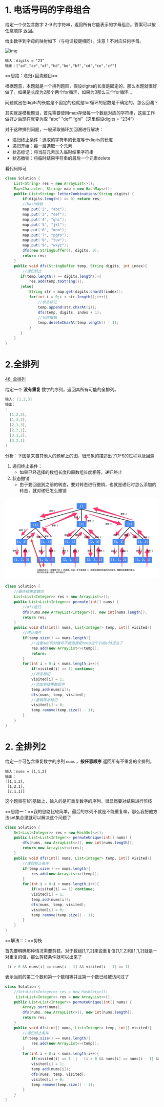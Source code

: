 # 1. 电话号码的字母组合

给定一个仅包含数字 2-9 的字符串，返回所有它能表示的字母组合。答案可以按 任意顺序 返回。

给出数字到字母的映射如下（与电话按键相同）。注意 1 不对应任何字母。

![img](http://cdn.noteblogs.cn/17_telephone_keypad.png)

```
输入：digits = "23"
输出：["ad","ae","af","bd","be","bf","cd","ce","cf"]
```

==思路：递归+回溯题目==

根据题意，本题就是一个排列题目，假设digits的长度是固定的，那么本题就很好做了，如果是长度为2那个两个for循环，如果为3那么三个for循环...

问题就出在digits的长度是不固定的也就是for循环的层数是不确定的，怎么回溯？

其实就是模板题目，首先需要使用map存储每一个数组对应的字符串，这些工作做好之后现在就变为取 “abc” "def" “ghi”（这里假设digits  = “234“）

对于这种排列问题，一般采取循环加回溯进行解决：

- 递归终止条件：选取的字符串的长度等于digits的长度
- 递归开始：每一层选取一个元素
- 状态标记：将当前元素加入临时结果字符串
- 状态撤销：将临时结果字符串的最后一个元素delete

看代码即可

```java
class Solution {
    List<String> res = new ArrayList<>();
    Map<Character, String> map = new HashMap<>();
    public List<String> letterCombinations(String digits) {
        if(digits.length() == 0) return res;
        //hash映射
        map.put('2', "abc");
        map.put('3', "def");
        map.put('4', "ghi");
        map.put('5', "jkl");
        map.put('6', "mno");
        map.put('7', "pqrs");
        map.put('8', "tuv");
        map.put('9', "wxyz");
        dfs(new StringBuffer(), digits, 0);
        return res;
    }
    public void dfs(StringBuffer temp, String digits, int index){
        //递归终止
       if(temp.length() == digits.length()){
           res.add(temp.toString());
       }else{
           String str = map.get(digits.charAt(index));
           for(int i = 0;i < str.length();i++){
               //状态标记
               temp.append(str.charAt(i));
               dfs(temp, digits, index + 1);
               //状态撤销
               temp.deleteCharAt(temp.length() - 1);
           }
       }
    }
}
```

# 2.全排列

[46. 全排列](https://leetcode-cn.com/problems/permutations/)

给定一个 **没有重复** 数字的序列，返回其所有可能的全排列。

```java
输入: [1,2,3]
输出:
[
  [1,2,3],
  [1,3,2],
  [2,1,3],
  [2,3,1],
  [3,1,2],
  [3,2,1]
]
```

分析：下图是来自其他人的题解上的图，很形象的描述出了DFS的过程以及回溯

1. 递归终止条件：
   - 如果已经选择的数组长度和原数组长度相等，递归终止
2. 状态撤销
   - 由于要回退到之前的转态，要对转态进行撤销，也就是递归时怎么添加的转态，就对递归怎么撤销

![image-20201211145933321](0429-算法复盘.assets/19.png)

```java
class Solution {
    //最终结果集数组
    List<List<Integer>> res = new ArrayList<>();
    public List<List<Integer>> permute(int[] nums) {
        //dfs递归
        dfs(nums,new ArrayList<Integer>(), new int[nums.length]);
        return res;
    }
    public void dfs(int[] nums, List<Integer> temp, int[] visited){
        //终止条件
        if(temp.size() == nums.length){
            //这里add的时候可不能直接把tmep这个引用add进去了
            res.add(new ArrayList<>(temp));
            return;
        }
        for(int i = 0;i < nums.length;i++){
            if(visited[i] == 1) continue;
            //状态标记
            visited[i] = 1;
            //添加到结果数组中
            temp.add(nums[i]);
            dfs(nums, temp, visited);
            //撤销转态标记
            visited[i] = 0;
            temp.remove(temp.size() - 1);
        }
    }
}
```

# 2. 全排列2

给定一个可包含重复数字的序列 `nums` ，**按任意顺序** 返回所有不重复的全排列。

```
输入：nums = [1,1,2]
输出：
[[1,1,2],
 [1,2,1],
 [2,1,1]]
```

这个题目在1的基础上，输入的是可重复数字的序列，很显然要对结果进行剪枝

==思路一：==我的思路比较简单，最后的序列不就是不能重复嘛，那么我把他方法set集合里就可以解决这个问题了

```java
class Solution {
    Set<List<Integer>> res = new HashSet<>();
    public List<List<Integer>> permuteUnique(int[] nums) {
        dfs(nums, new ArrayList<>(), new int[nums.length]);
        return new ArrayList<>(res);
    }
    public void dfs(int[] nums, List<Integer> temp, int[] visited){
        //递归终止条件
        if(temp.size() == nums.length){
            res.add(new ArrayList<>(temp));
        }
        for(int i = 0;i < nums.length;i++){
            if(visited[i] == 1) continue;
            visited[i] = 1;
            temp.add(nums[i]);
            dfs(nums, temp, visited);
            visited[i] = 0;
            temp.remove(temp.size() - 1);
        }
    }
}
```

==解法二：==剪枝

首先要明确那种情况需要剪枝，对于数组[1,1',2]来说重复值[1,1',2]和[1',1,2]就是一对重复的值，那么剪枝条件就可以出来了

```java
 (i > 0 && nums[i] == nums[i - 1] && visited[i - 1] == 1)
```

表示当前的第二个数和第一个数相等并且第一个数已经被访问过了

```java
class Solution {
    //Set<List<Integer>> res = new HashSet<>();
     List<List<Integer>> res = new ArrayList<>();
    public List<List<Integer>> permuteUnique(int[] nums) {
        Arrays.sort(nums);
        dfs(nums, new ArrayList<>(), new int[nums.length]);
        return res;
    }
    public void dfs(int[] nums, List<Integer> temp, int[] visited){
        //递归终止条件
        if(temp.size() == nums.length){
            res.add(new ArrayList<>(temp));
        }
        for(int i = 0;i < nums.length;i++){
            if(visited[i] == 1 ||   (i > 0 && nums[i] == nums[i - 1] && visited[i - 1] == 1)) continue;
            visited[i] = 1;
            temp.add(nums[i]);
            dfs(nums, temp, visited);
            visited[i] = 0;
            temp.remove(temp.size() - 1);
        }
    }
}
```

